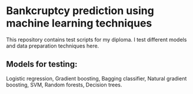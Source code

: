 # Bankcruptcy prediction using machine learning techniques
This repository contains test scripts for my diploma. I test different models and data preparation techniques here.

## Models for testing:
Logistic regression,
Gradient boosting,
Bagging classifier,
Natural gradient boosting,
SVM,
Random forests,
Decision trees.
